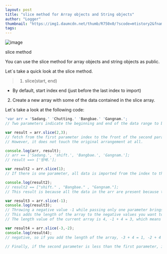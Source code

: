```yaml
---
layout: post
title: "slice method for Array objects and String objects"
author: "Logger"
thumbnail: "https://img1.daumcdn.net/thumb/R750x0/?scode=mtistory2&fname=https%3A%2F%2Ft1.daumcdn.net%2Fcfile%2Ftistory%2F236D9A43569492D720"
tags: 
---
```



![image](https://t1.daumcdn.net/cfile/tistory/236D9A43569492D720)

slice method

You can use the slice method for array objects and string objects as public.

Let`s take a quick look at the slice method.

> 1. slice(start, end)
- By default, start index end (just before the last index to import)
2. Create a new array with some of the data contained in the slice array.

Let`s take a look at the following code:

```js
'var arr = 'Sadang.' 'Chutting.' 'Bangbae.' 'Gangnam.';
// Two parameters indicate the beginning and end of the data range to be imported from the original array.

var result = arr.slice(2,3);
// fetch from the first parameter index to the front of the second parameter index.
// However, it does not touch the original arrangement at all.

console.log(arr, result);
// arr == ['Sadang.', 'shift.', 'Bangbae.', 'Gangnam.'];
// result ==> ['방배.'];

var result2 = arr.slice(1);
// If there is one parameter, all data is imported from the index to the end.

console.log(result2);
// result2 == ["shift." , "Bangbae." , "Gangnam."];
// This result is because all the data in the arr are present because the original arrangement was not touched.

var result3 = arr.slice(-1);
console.log(result3);
// Throwing a negative value -1 while passing only one parameter brings only the last array.
// This adds the length of the array to the negative values you want to pass.
// The length value of the current array is 4, -1 + 4 = 3, which means arr.slice (3).

var result4 = arr.slice(-3,-2);
console.log(result4);
// negative, so if you add the length of the array, -3 + 4 = 1, -2 + 4 = 2, so arr.slice (1,2);

// Finally, if the second parameter is less than the first parameter, it always returns an empty array.
```